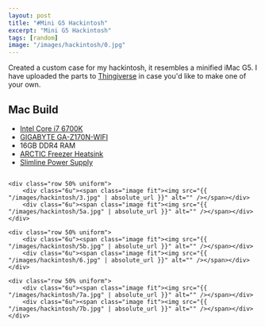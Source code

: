 ```yaml
---
layout: post
title: "#Mini G5 Hackintosh"
excerpt: "Mini G5 Hackintosh"
tags: [random]
image: "/images/hackintosh/0.jpg"
---
```


Created a custom case for my hackintosh, it resembles a minified iMac G5.
I have uploaded the parts to [Thingiverse](https://www.thingiverse.com/) in case you'd like to make one of your own.

## Mac Build
* [Intel Core i7 6700K](https://www.amazon.com/Intel-Unlocked-Skylake-Processor-BX80662I76700K/dp/B012M8LXQW/ref=sr_1_1?s=electronics&ie=UTF8&qid=1534008540&sr=1-1&keywords=i7+6700k)
* [GIGABYTE GA-Z170N-WIFI](https://www.amazon.com/Gigabyte-Durable-GA-Z170N-WIFI-Desktop-Motherboard/dp/B015IOOJ54)
* 16GB DDR4 RAM
* [ARCTIC Freezer Heatsink](https://www.amazon.com/gp/product/B0037AKXKM/ref=oh_aui_detailpage_o07_s00?ie=UTF8&psc=1)
* [Slimline Power Supply](https://www.amazon.com/gp/product/B007PENN9Y/ref=oh_aui_detailpage_o06_s00?ie=UTF8&psc=1)

<div class="box alt">
	<div class="row 50% uniform">
		<div class="6u"><span class="image fit"><img src="{{ "/images/hackintosh/1.jpg" | absolute_url }}" alt="" /></span></div>
		<div class="6u"><span class="image fit"><img src="{{ "/images/hackintosh/2.jpg" | absolute_url }}" alt="" /></span></div>
	</div>
	
	<div class="row 50% uniform">
		<div class="6u"><span class="image fit"><img src="{{ "/images/hackintosh/3.jpg" | absolute_url }}" alt="" /></span></div>
		<div class="6u"><span class="image fit"><img src="{{ "/images/hackintosh/5a.jpg" | absolute_url }}" alt="" /></span></div>
	</div>
	
	<div class="row 50% uniform">
		<div class="6u"><span class="image fit"><img src="{{ "/images/hackintosh/5b.jpg" | absolute_url }}" alt="" /></span></div>
		<div class="6u"><span class="image fit"><img src="{{ "/images/hackintosh/6.jpg" | absolute_url }}" alt="" /></span></div>
	</div>

	<div class="row 50% uniform">
		<div class="6u"><span class="image fit"><img src="{{ "/images/hackintosh/7a.jpg" | absolute_url }}" alt="" /></span></div>
		<div class="6u"><span class="image fit"><img src="{{ "/images/hackintosh/7b.jpg" | absolute_url }}" alt="" /></span></div>
	</div>
</div>
